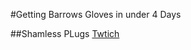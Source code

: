 #Getting Barrows Gloves in under 4 Days

##Shamless PLugs
[Twtich](https://www.twitch.tv/Dunking_Oreos)
